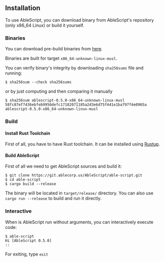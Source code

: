 ## Installation
To use AbleScript, you can download binary from AbleScript's repository (only x86_64 Linux) or build it yourself.

### Binaries
You can download pre-build binaries from [here](https://git.ablecorp.us/AbleScript/able-script/releases).

Binaries are built for target `x86_64-unknown-linux-musl`.

You can verify binary's integrity by downloading `sha256sums` file and running:
```console
$ sha256sum --check sha256sums
```

or by just computing and then comparing it manually
```console
$ sha256sum ablescript-0.5.0-x86_64-unknown-linux-musl
58fc87ef7436ebfeb9956defc17182071185a2d3e6d75f441e1ba797f4e0965a  ablescript-0.5.0-x86_64-unknown-linux-musl
```

### Build
#### Install Rust Toolchain
First of all, you have to have Rust toolchain. It can be installed using [Rustup](https://rustup.rs).

#### Build AbleScript
First of all we need to get AbleScript sources and build it:
```console
$ git clone https://git.ablecorp.us/AbleScript/able-script.git
$ cd able-script
$ cargo build --release
```
The binary will be located in `target/release/` directory. You can also use `cargo run --release` to build and run it directly.

### Interactive
When is AbleScript run without arguments, you can interactively execute code:
```console
$ able-script
Hi [AbleScript 0.5.0]
:: 
```

For exiting, type `exit`